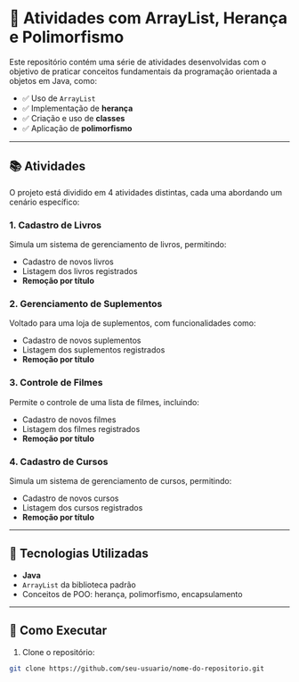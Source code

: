 # 🧾 Atividades com ArrayList, Herança e Polimorfismo

Este repositório contém uma série de atividades desenvolvidas com o objetivo de praticar conceitos fundamentais da programação orientada a objetos em Java, como:

- ✅ Uso de `ArrayList`  
- ✅ Implementação de **herança**  
- ✅ Criação e uso de **classes**  
- ✅ Aplicação de **polimorfismo**

---

## 📚 Atividades

O projeto está dividido em 4 atividades distintas, cada uma abordando um cenário específico:

### 1. **Cadastro de Livros**

Simula um sistema de gerenciamento de livros, permitindo:

- Cadastro de novos livros  
- Listagem dos livros registrados  
- **Remoção por título**

### 2. **Gerenciamento de Suplementos**

Voltado para uma loja de suplementos, com funcionalidades como:

- Cadastro de novos suplementos  
- Listagem dos suplementos registrados  
- **Remoção por título**

### 3. **Controle de Filmes**

Permite o controle de uma lista de filmes, incluindo:

- Cadastro de novos filmes  
- Listagem dos filmes registrados  
- **Remoção por título**

### 4. **Cadastro de Cursos**

Simula um sistema de gerenciamento de cursos, permitindo:

- Cadastro de novos cursos  
- Listagem dos cursos registrados  
- **Remoção por título**

---

## 🧰 Tecnologias Utilizadas

- **Java**  
- `ArrayList` da biblioteca padrão  
- Conceitos de POO: herança, polimorfismo, encapsulamento

---

## 🚀 Como Executar

1. Clone o repositório:

```bash
git clone https://github.com/seu-usuario/nome-do-repositorio.git
